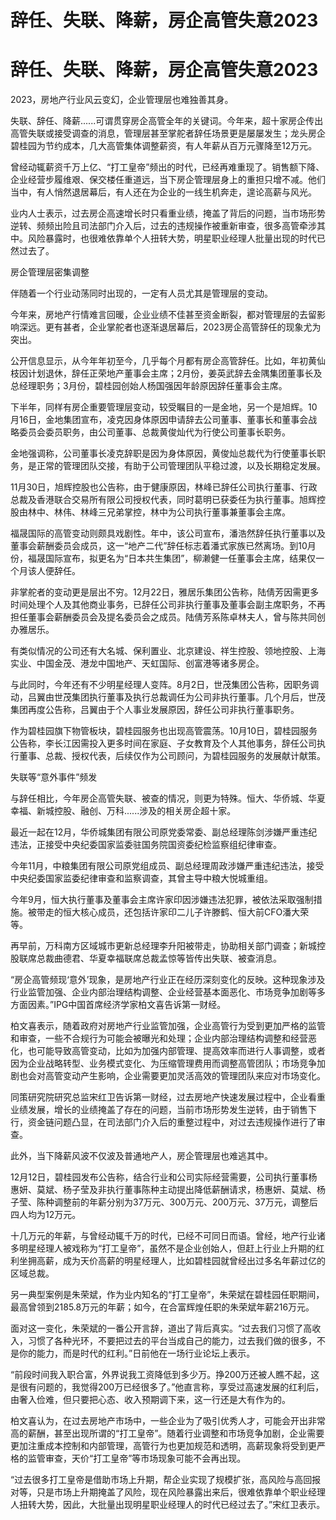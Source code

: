# 辞任、失联、降薪，房企高管失意2023

# 辞任、失联、降薪，房企高管失意2023

2023，房地产行业风云变幻，企业管理层也难独善其身。

失联、辞任、降薪......可谓贯穿房企高管全年的关键词。今年来，超十家房企传出高管失联或接受调查的消息，管理层甚至掌舵者辞任场景更是屡屡发生；龙头房企碧桂园为节约成本，几大高管集体调整薪资，有人年薪从百万元骤降至12万元。

曾经动辄薪资千万上亿、“打工皇帝”频出的时代，已经再难重现了。销售额下降、企业经营步履维艰、保交楼任重道远，当下房企管理层身上的重担只增不减。他们当中，有人悄然退居幕后，有人还在为企业的一线生机奔走，遑论高薪与风光。

业内人士表示，过去房企高速增长时只看重业绩，掩盖了背后的问题，当市场形势逆转、频频出险且司法部门介入后，过去的违规操作被重新审查，很多高管牵涉其中。风险暴露时，也很难依靠单个人扭转大势，明星职业经理人批量出现的时代已然过去了。

房企管理层密集调整

伴随着一个行业动荡同时出现的，一定有人员尤其是管理层的变动。

今年来，房地产行情难言回暖，企业业绩不佳甚至资金断裂，都对管理层的去留影响深远。更有甚者，企业掌舵者也逐渐退居幕后，2023房企高管辞任的现象尤为突出。

公开信息显示，从今年年初至今，几乎每个月都有房企高管辞任。比如，年初黄仙枝因计划退休，辞任正荣地产董事会主席；2月份，姜英武辞去金隅集团董事长及总经理职务；3月份，碧桂园创始人杨国强因年龄原因辞任董事会主席。

下半年，同样有房企重要管理层变动，较受瞩目的一是金地，另一个是旭辉。10月16日，金地集团宣布，凌克因身体原因申请辞去公司董事、董事长和董事会战略委员会委员职务，由公司董事、总裁黄俊灿代为行使公司董事长职务。

金地强调称，公司董事长凌克辞职是因为身体原因，黄俊灿总裁代为行使董事长职务，是正常的管理团队交接，有助于公司管理团队平稳过渡，以及长期稳定发展。

11月30日，旭辉控股也公告称，由于健康原因，林峰已辞任公司执行董事、行政总裁及香港联合交易所有限公司授权代表，同时葛明已获委任为执行董事。旭辉控股由林中、林伟、林峰三兄弟掌控，林中为公司执行董事兼董事会主席。

福晟国际的高管变动则颇具戏剧性。年中，该公司宣布，潘浩然辞任执行董事以及董事会薪酬委员会成员，这一“地产二代”辞任标志着潘式家族已然离场。到10月份，福晟国际宣布，拟更名为“日本共生集团”，柳濑健一任董事会主席，结果仅一个月该人便辞任。

非掌舵者的变动更是层出不穷。12月22日，雅居乐集团公告称，陆倩芳因需更多时间处理个人及其他商业事务，已辞任公司非执行董事及董事会副主席职务，不再担任董事会薪酬委员会及提名委员会之成员。陆倩芳系陈卓林夫人，曾与陈共同创办雅居乐。

有类似情况的公司还有大名城、保利置业、北京建设、祥生控股、领地控股、上海实业、中国金茂、港龙中国地产、天虹国际、创富港等诸多房企。

与此同时，今年还有不少明星经理人变阵。8月2日，世茂集团公告称，因职务调动，吕翼由世茂集团执行董事及执行总裁调任为公司非执行董事。几个月后，世茂集团再度公告称，吕翼由于个人事业发展原因，辞任公司非执行董事职务。

作为碧桂园旗下物管板块，碧桂园服务也出现高管震荡。10月10日，碧桂园服务公告称，李长江因需投入更多时间在家庭、子女教育及个人其他事务，辞任公司执行董事、总裁、授权代表，后续仅作为公司顾问，为碧桂园服务的发展献计献策。

失联等“意外事件”频发

与辞任相比，今年房企高管失联、被查的情况，则更为特殊。恒大、华侨城、华夏幸福、新城控股、融创、万科......涉及的相关房企超十家。

最近一起在12月，华侨城集团有限公司原党委常委、副总经理陈剑涉嫌严重违纪违法，正接受中央纪委国家监委驻国务院国资委纪检监察组纪律审查。

今年11月，中粮集团有限公司原党组成员、副总经理周政涉嫌严重违纪违法，接受中央纪委国家监委纪律审查和监察调查，其曾主导中粮大悦城重组。

今年9月，恒大执行董事及董事会主席许家印因涉嫌违法犯罪，被依法采取强制措施。被带走的恒大核心成员，还包括许家印二儿子许滕鹤、恒大前CFO潘大荣等。

再早前，万科南方区域城市更新总经理李升阳被带走，协助相关部门调查；新城控股联席总裁曲德君、华夏幸福联席总裁孟惊等皆传出失联、被查消息。

“房企高管频现‘意外’现象，是房地产行业正在经历深刻变化的反映。这种现象涉及行业监管加强、企业内部治理结构调整、企业经营基本面恶化、市场竞争加剧等多方面因素。”IPG中国首席经济学家柏文喜告诉第一财经。

柏文喜表示，随着政府对房地产行业监管加强，企业高管行为受到更加严格的监管和审查，一些不合规行为可能会被曝光和处理；企业内部治理结构调整和经营恶化，也可能导致高管变动，比如为加强内部管理、提高效率而进行人事调整，或者因为企业战略转型、业务模式变化、为压缩管理费用而调整高管团队；市场竞争加剧也会对高管变动产生影响，企业需要更加灵活高效的管理团队来应对市场变化。

同策研究院研究总监宋红卫告诉第一财经，过去房地产快速发展过程中，企业看重业绩发展，增长的业绩掩盖了存在的问题，当前市场形势发生逆转，由于销售下行，资金链问题凸显，在司法部门介入后的重整过程中，对过去违规操作进行了审查。

此外，当下降薪风波不仅波及普通地产人，房企管理层也难逃其中。

12月12日，碧桂园发布公告称，结合行业和公司实际经营需要，公司执行董事杨惠妍、莫斌、杨子莹及非执行董事陈种主动提出降低薪酬请求，杨惠妍、莫斌、杨子莹、陈种调整前的年薪分别为37万元、300万元、200万元、37万元，调整后四人均为12万元。

十几万元的年薪，与曾经动辄千万的时代，已经不可同日而语。曾经，地产行业诸多明星经理人被戏称为“打工皇帝”，虽然不是企业创始人，但赶上行业上升期的红利坐拥高薪，成为天价高薪的明星经理人，比如碧桂园就曾经出过多名年薪过亿的区域总裁。

另一典型案例是朱荣斌，作为业内知名的“打工皇帝”，朱荣斌在碧桂园任职期间，最高曾领到2185.8万元的年薪；如今，在合富辉煌任职的朱荣斌年薪216万元。

面对这一变化，朱荣斌的一番公开言辞，道出了背后真实。“过去我们习惯了高收入，习惯了各种光环，不要把过去的平台当成自己的能力，过去我们做的很多，不是你的能力，而是时代的红利。”日前他在一场行业论坛上表示。

“前段时间我入职合富，外界说我工资降低到多少万。挣200万还被人瞧不起，这是很有问题的，我觉得200万已经很多了。”他直言称，享受过高速发展的红利后，由奢入俭难，但只要把心态、收入预期调下来，这一行还是大有作为的。

柏文喜认为，在过去房地产市场中，一些企业为了吸引优秀人才，可能会开出非常高的薪酬，甚至出现所谓的“打工皇帝”。随着行业调整和市场竞争加剧，企业需要更加注重成本控制和内部管理，高管行为也更加规范和透明，高薪现象将受到更严格的监管审查，天价“打工皇帝”等市场现象可能不会再出现。

“过去很多打工皇帝是借助市场上升期，帮企业实现了规模扩张，高风险与高回报对等，只是市场上升期掩盖了风险，现在风险暴露出来后，很难依靠单个职业经理人扭转大势，因此，大批量出现明星职业经理人的时代已经过去了。”宋红卫表示。

